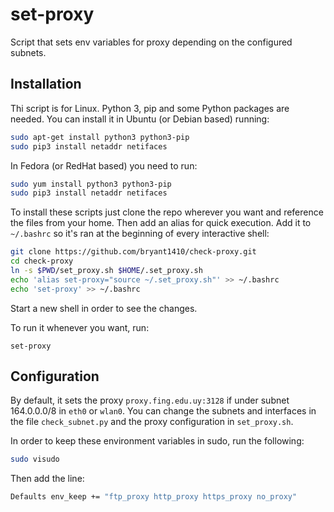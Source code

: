 # set-proxy

Script that sets env variables for proxy depending on the configured subnets.

## Installation

Thi script is for Linux. Python 3, pip and some Python packages are needed. You can install it in Ubuntu (or Debian based) running:

```bash
sudo apt-get install python3 python3-pip
sudo pip3 install netaddr netifaces
```

In Fedora (or RedHat based) you need to run:

```bash
sudo yum install python3 python3-pip
sudo pip3 install netaddr netifaces
```

To install these scripts just clone the repo wherever you want and reference the files from your home. Then add an alias for quick execution. Add it to `~/.bashrc` so it's ran at the beginning of every interactive shell:

```bash
git clone https://github.com/bryant1410/check-proxy.git
cd check-proxy
ln -s $PWD/set_proxy.sh $HOME/.set_proxy.sh
echo 'alias set-proxy="source ~/.set_proxy.sh"' >> ~/.bashrc
echo 'set-proxy' >> ~/.bashrc
```

Start a new shell in order to see the changes.

To run it whenever you want, run:

```
set-proxy
```

## Configuration

By default, it sets the proxy `proxy.fing.edu.uy:3128` if under subnet 164.0.0.0/8 in `eth0` or `wlan0`. You can change the subnets and interfaces in the file `check_subnet.py` and the proxy configuration in `set_proxy.sh`.

In order to keep these environment variables in sudo, run the following:

```bash
sudo visudo
```

Then add the line:

```bash
Defaults env_keep += "ftp_proxy http_proxy https_proxy no_proxy"
```

